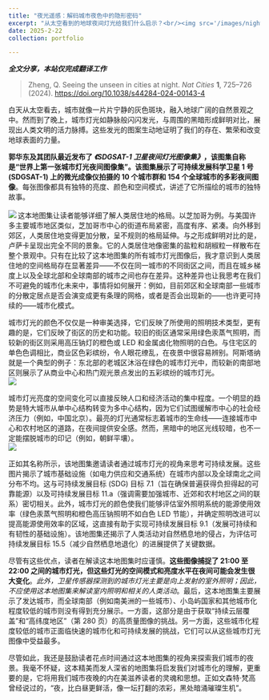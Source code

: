 ```yaml
---
title: "夜光遥感：解码城市夜色中的隐形密码"
excerpt: "从太空看到的地球夜间灯光给我们什么启示？<br/><img src='/images/night3.jpeg'>"
date: 2025-2-22
collection: portfolio

---
```

***全文分享，本站仅完成翻译工作***<br/>
>Zheng, Q. Seeing the unseen in cities at night. *Nat Cities* **1**, 725–726 (2024). https://doi.org/10.1038/s44284-024-00143-4

白天从太空看去，城市就像一片片宁静的灰色斑块，融入地球广阔的自然景观之中。然而到了晚上，城市灯光如静脉般闪闪发光，与周围的黑暗形成鲜明对比，展现出人类文明的活力脉搏。这些发光的图案生动地证明了我们的存在、繁荣和改变地球表面的力量。

**郭华东及其团队最近发布了 *《SDGSAT-1 卫星夜间灯光图像集》*，该图集自称是“世界上第一张城市灯光夜间图像集”。该图集展示了可持续发展科学卫星 1 号 (SDGSAT-1) 上的微光成像仪拍摄的 10 个城市群和 154 个全球城市的多彩夜间图像**。每张图像都具有独特的亮度、颜色和空间模式，讲述了它所描绘的城市的独特故事。<br/>
<br/><img align=left src='/images/night1.png'>
这本地图集让读者能够详细了解人类居住地的格局。以芝加哥为例。与美国许多主要城市地区类似，芝加哥市中心的街道布局紧密，高度有序、紧凑。向外移到郊区，人类居住地变得更加分散，呈不规则的格局延伸。与之形成鲜明对比的是，卢萨卡呈现出完全不同的景象。它的人类居住地像密集的盐粒和胡椒粒一样散布在整个景观中。只有在比较了这本地图集的所有城市灯光图像后，我才意识到人类居住地的空间格局存在显著差异——不仅在同一城市的不同街区之间，而且在城乡梯度上以及全球北部和全球南部的城市之间也存在差异。这种差异也让我思考在我们不可避免的城市化未来中，事情将如何展开：例如，目前郊区和全球南部一些城市的分散定居点是否会演变成更有条理的网格，或者是否会出现新的——也许更可持续的——城市化模式。

城市灯光的颜色不仅仅是一种审美选择，它们反映了所使用的照明技术类型，更有趣的是，它们反映了街区的历史和功能。较旧的街区通常采用绿色汞蒸气照明，而较新的街区则采用高压钠灯的橙色或 LED 和金属卤化物照明的白色。与住宅区的单色色调相比，商业区色彩缤纷，令人眼花缭乱，在夜景中很容易辨别。阿斯塔纳就是一个典型的例子：东北部的老城区沐浴在绿色的城市灯光中，而较新的南部地区则展示了从商业中心和热门观光景点发出的五彩缤纷的城市灯光。
<br/><img align=left src='/images/night2.jpeg'><br/>

城市灯光亮度的空间变化可以直接反映人口和经济活动的集中程度。一个明显的趋势是特大城市从单中心结构转变为多中心结构，因为它们试图缓解市中心的社会经济压力（例如，中国北京）。最亮的灯光通常标志着城市的生命线——连接城市中心和农村地区的道路，在夜间提供安全感。然而，黑暗中的地区光线较暗，也不一定能摆脱城市的印记（例如，朝鲜平壤）。
<br/><img align=left src='/images/night3.jpeg'><br/>

正如其名称所示，该地图集邀请读者通过城市灯光的视角来思考可持续发展。这些图片揭示了城市基础设施（如电力供应和交通系统）在城市内部以及全球南北之间分布不均。这与可持续发展目标 (SDG) 目标 7.1（旨在确保普遍获得负担得起的可靠能源）以及可持续发展目标 11.a（强调需要加强城市、近郊和农村地区之间的联系）密切相关。此外，城市灯光的颜色使我们能够评估室外照明系统的能源使用效率（绿色汞蒸气照明和橙色高压钠照明不如白色 LED 节能），并确定照明改进可以提高能源使用效率的区域，这直接有助于实现可持续发展目标 9.1（发展可持续和有韧性的基础设施）。该地图集还揭示了人类活动对自然栖息地的侵占，为评估可持续发展目标 15.5（减少自然栖息地退化）的进展提供了关键数据。

尽管有这些优点，读者在解读这本地图集时应谨慎。**这些图像捕捉了 21:00 至 22:00 之间的城市灯光，但这些灯光的空间模式和亮度水平在夜间可能会发生很大变化**。*此外，卫星传感器探测到的城市灯光主要是向上发射的室外照明；因此，不应使用这本地图集来解读室内照明和相关的人类活动*。最后，这本地图集主要展示了发达城市，而全球南部（例如南美洲的一些城市）、小岛屿国家和其他城市化程度较低的城市则没有得到充分展示。一方面，这部分是由于获取“持续云层覆盖”和“高纬度地区”（第 280 页）的高质量图像的挑战。另一方面，这些城市化程度较低的城市正面临快速的城市化和可持续发展的挑战，它们可以从这些城市灯光图像中受益最多。

尽管如此，我还是鼓励读者花点时间通过这本地图集的视角来探索我们城市的夜景。我毫不怀疑，这本精美而发人深省的地图集将启发我们对城市化的理解，更重要的是，它将用我们城市夜晚的内在美滋养读者的灵魂和思想。正如文森特·梵高曾经说过的，“夜，比白昼更鲜活，像一坛打翻的浓彩，黑处暗涌璀璨生机”。
